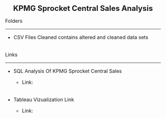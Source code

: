 
<font size="5">**<h3 style="text-align: center;">KPMG Sprocket Central Sales Analysis</h3>**</font>

<font size="3">

Folders
***

* CSV Files Cleaned contains altered and cleaned data sets
  <br><br>

Links
***

* SQL Analysis Of KPMG Sprocket Central Sales
  + Link: 
  <br><br>


* Tableau Vizualization Link
  + Link: 

</font>


  

  



